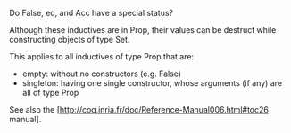 Do False, eq, and Acc have a special status?

Although these inductives are in Prop, their values can be destruct while constructing objects of type Set.

This applies to all inductives of type Prop that are:
- empty: without no constructors (e.g. False)
- singleton: having one single constructor, whose arguments (if any) are all of type Prop

See also the [http://coq.inria.fr/doc/Reference-Manual006.html#toc26 manual].

